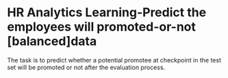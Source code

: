 # HR Analytics Learning-Predict the employees will promoted-or-not [balanced]data
The task is to predict whether a potential promotee at checkpoint in the test set will be promoted or not after the evaluation process.
